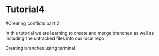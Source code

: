 # Tutorial4

#Creating conflicts part 2

In this tutorial we are learning to create and merge branches as well as including the untracked files into our local repo

Creating branches using terminal
